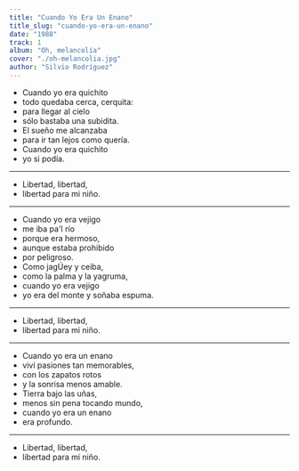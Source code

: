 ```yaml
---
title: "Cuando Yo Era Un Enano"
title_slug: "cuando-yo-era-un-enano"
date: "1988"
track: 1
album: "Oh, melancolía"
cover: "./oh-melancolia.jpg"
author: "Silvio Rodríguez"
---
```


- Cuando yo era quichito
- todo quedaba cerca, cerquita:
- para llegar al cielo
- sólo bastaba una subidita.
- El sueño me alcanzaba
- para ir tan lejos como quería.
- Cuando yo era quichito
- yo si podía.

---

- Libertad, libertad,
- libertad para mi niño.

---

- Cuando yo era vejigo
- me iba pa'l río
- porque era hermoso,
- aunque estaba prohibido
- por peligroso.
- Como jagÚey y ceiba,
- como la palma y la yagruma,
- cuando yo era vejigo
- yo era del monte y soñaba espuma.

---

- Libertad, libertad,
- libertad para mi niño.

---

- Cuando yo era un enano
- viví pasiones tan memorables,
- con los zapatos rotos
- y la sonrisa menos amable.
- Tierra bajo las uñas,
- menos sin pena tocando mundo,
- cuando yo era un enano
- era profundo.

---

- Libertad, libertad,
- libertad para mi niño.
